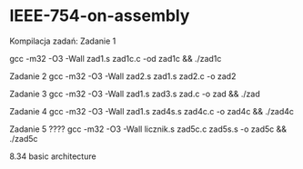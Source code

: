 # IEEE-754-on-assembly

Kompilacja zadań: 
Zadanie 1

gcc -m32 -O3 -Wall zad1.s zad1c.c -od zad1c && ./zad1c

Zadanie 2
gcc -m32 -O3 -Wall zad2.s zad1.s zad2.c -o zad2


Zadanie 3
gcc -m32 -O3 -Wall zad1.s zad3.s zad.c -o zad && ./zad

Zadanie 4
gcc -m32 -O3 -Wall zad1.s zad4s.s  zad4c.c -o zad4c && ./zad4c

Zadanie 5 ????
gcc -m32 -O3 -Wall licznik.s  zad5c.c  zad5s.s -o zad5c && ./zad5c

8.34 basic architecture 
